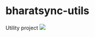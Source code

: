 # bharatsync-utils
Utility project
[![](https://jitpack.io/v/bharatsyncindia/bharatsync-utils.svg)](https://jitpack.io/#bharatsyncindia/bharatsync-utils)
